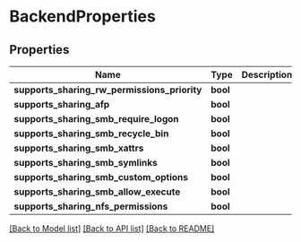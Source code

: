 # BackendProperties


## Properties

Name | Type | Description | Notes
------------ | ------------- | ------------- | -------------
**supports_sharing_rw_permissions_priority** | **bool** |  | 
**supports_sharing_afp** | **bool** |  | 
**supports_sharing_smb_require_logon** | **bool** |  | 
**supports_sharing_smb_recycle_bin** | **bool** |  | 
**supports_sharing_smb_xattrs** | **bool** |  | 
**supports_sharing_smb_symlinks** | **bool** |  | 
**supports_sharing_smb_custom_options** | **bool** |  | 
**supports_sharing_smb_allow_execute** | **bool** |  | 
**supports_sharing_nfs_permissions** | **bool** |  | 

[[Back to Model list]](../#documentation-for-models) [[Back to API list]](../#documentation-for-api-endpoints) [[Back to README]](../)


